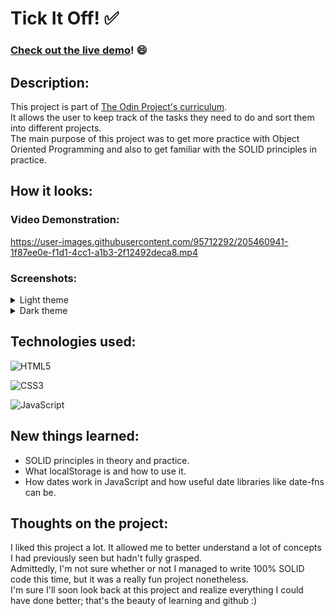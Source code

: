 # Tick It Off! :white_check_mark:
###  [Check out the live demo](https://fedelopez17.github.io/to-do-list/)! :smile:

## Description:
This project is part of [The Odin Project's curriculum](https://www.theodinproject.com/paths).<br>
It allows the user to keep track of the tasks they need to do and sort them into different projects.<br>
The main purpose of this project was to get more practice with Object Oriented Programming and also to get familiar with the SOLID principles in practice.

## How it looks:

### Video Demonstration:
https://user-images.githubusercontent.com/95712292/205460941-1f87ee0e-f1d1-4cc1-a1b3-2f12492deca8.mp4

### Screenshots:
<details>
  <summary>Light theme</summary>
  <img src="https://user-images.githubusercontent.com/95712292/205459587-2f140956-eb78-4681-aacf-bf7cfbc7f5c0.png" alt="Inbox page screenshot">
  <img src="https://user-images.githubusercontent.com/95712292/205459605-29a84faf-1e8b-439e-850c-e1e578c2e367.png" alt="New project modal screenshot">
  <img src="https://user-images.githubusercontent.com/95712292/205459608-c07f3adc-7158-4e43-979d-0ee816c4e1f1.png" alt="New task modal screenshot">
</details>

<details>
  <summary>Dark theme</summary>
  <img src="https://user-images.githubusercontent.com/95712292/205459736-2b6999f2-54ed-4215-8081-b1b6ba42a09f.png" alt="Inbox page screenshot">
  <img src="https://user-images.githubusercontent.com/95712292/205459774-c6d0cf69-abe2-400c-9b4c-daea974bfff8.png" alt="New project modal screenshot">
  <img src="https://user-images.githubusercontent.com/95712292/205459787-ef41f414-7585-4d8d-a58b-08cff20118c6.png" alt="New task modal screenshot">
</details>


## Technologies used:
![HTML5](https://img.shields.io/badge/html5-%23E34F26.svg?style=for-the-badge&logo=html5&logoColor=white)

![CSS3](https://img.shields.io/badge/css3-%231572B6.svg?style=for-the-badge&logo=css3&logoColor=white)

![JavaScript](https://img.shields.io/badge/javascript-%23323330.svg?style=for-the-badge&logo=javascript&logoColor=%23F7DF1E)

## New things learned:
- SOLID principles in theory and practice.
- What localStorage is and how to use it.
- How dates work in JavaScript and how useful date libraries like date-fns can be.

## Thoughts on the project:
I liked this project a lot. It allowed me to better understand a lot of concepts I had previously seen but hadn't fully grasped.<br>
Admittedly, I'm not sure whether or not I managed to write 100% SOLID code this time, but it was a really fun project nonetheless.<br>
I'm sure I'll soon look back at this project and realize everything I could have done better; that's the beauty of learning and github :)
